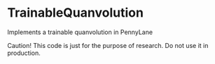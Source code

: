 # TrainableQuanvolution
Implements a trainable quanvolution in PennyLane


Caution! This code is just for the purpose of research. Do not use it in production.
